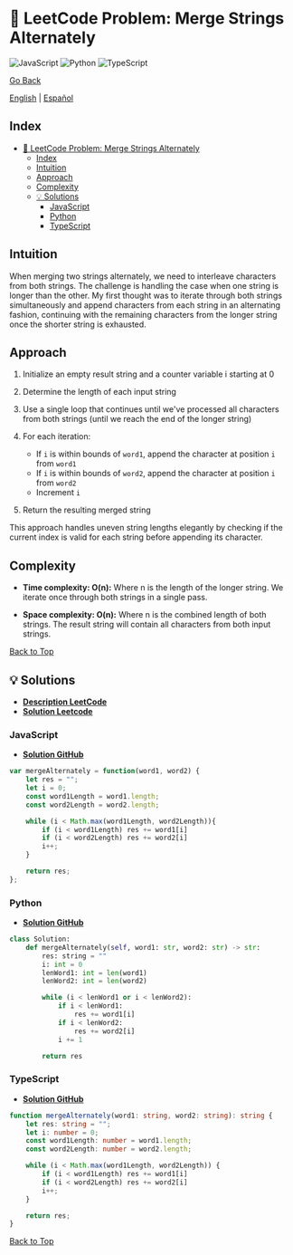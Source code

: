 # 🤔 LeetCode Problem: Merge Strings Alternately

![JavaScript](https://img.shields.io/badge/JavaScript-F7DF1E?logo=javascript&logoColor=black)
![Python](https://img.shields.io/badge/Python-3776AB?logo=python&logoColor=white)
![TypeScript](https://img.shields.io/badge/TypeScript-3178C6?logo=typescript&logoColor=white)

[Go Back](../README.md)

[English](./1768.MergeStringsAlternately.md) | [Español](./1768.MergeStringsAlternately-es.md)

## Index

- [🤔 LeetCode Problem: Merge Strings Alternately](#-leetcode-problem-merge-strings-alternately)
  - [Index](#index)
  - [Intuition](#intuition)
  - [Approach](#approach)
  - [Complexity](#complexity)
  - [💡 Solutions](#-solutions)
    - [JavaScript](#javascript)
    - [Python](#python)
    - [TypeScript](#typescript)

## Intuition

When merging two strings alternately, we need to interleave characters from both strings. The challenge is handling the case when one string is longer than the other. My first thought was to iterate through both strings simultaneously and append characters from each string in an alternating fashion, continuing with the remaining characters from the longer string once the shorter string is exhausted.

## Approach

1. Initialize an empty result string and a counter variable i starting at 0
2. Determine the length of each input string
3. Use a single loop that continues until we've processed all characters from both strings (until we reach the end of the longer string)
4. For each iteration:

    - If `i` is within bounds of `word1`, append the character at position `i` from `word1`
    - If `i` is within bounds of `word2`, append the character at position `i` from `word2`
    - Increment `i`

5. Return the resulting merged string

This approach handles uneven string lengths elegantly by checking if the current index is valid for each string before appending its character.

## Complexity

- **Time complexity: O(n):**
Where n is the length of the longer string. We iterate once through both strings in a single pass.

- **Space complexity: O(n):**
Where n is the combined length of both strings. The result string will contain all characters from both input strings.

[Back to Top](#index)

## 💡 Solutions

- **[Description LeetCode](https://leetcode.com/problems/merge-strings-alternately/description/?envType=study-plan-v2&envId=leetcode-75)**
- **[Solution Leetcode](https://leetcode.com/problems/merge-strings-alternately/solutions/6599334/easy-solution-python-js-ts/?envType=study-plan-v2&envId=leetcode-75)**

### JavaScript

- **[Solution GitHub](../solutions/JavaScript/1768.MergeStringsAlternately.js)**

```javascript
var mergeAlternately = function(word1, word2) {
    let res = "";
    let i = 0;
    const word1Length = word1.length;
    const word2Length = word2.length;

    while (i < Math.max(word1Length, word2Length)){
        if (i < word1Length) res += word1[i]
        if (i < word2Length) res += word2[i]
        i++;
    }

    return res;
};
```

### Python

- **[Solution GitHub](../solutions/Python/1768.MergeStringsAlternately.py)**

```python
class Solution:
    def mergeAlternately(self, word1: str, word2: str) -> str:
        res: string = ""
        i: int = 0
        lenWord1: int = len(word1)
        lenWord2: int = len(word2)

        while (i < lenWord1 or i < lenWord2):
            if i < lenWord1:
                res += word1[i]
            if i < lenWord2:
                res += word2[i]
            i += 1

        return res

```

### TypeScript

- **[Solution GitHub](../solutions/TypeScript/1768.MergeStringsAlternately.ts)**

```typescript
function mergeAlternately(word1: string, word2: string): string {
    let res: string = "";
    let i: number = 0;
    const word1Length: number = word1.length;
    const word2Length: number = word2.length;

    while (i < Math.max(word1Length, word2Length)) {
        if (i < word1Length) res += word1[i]
        if (i < word2Length) res += word2[i]
        i++;
    }

    return res;
}
```

[Back to Top](#index)
